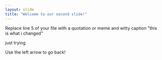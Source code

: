 ```yaml
---
layout: slide
title: "Welcome to our second slide!"
---
```

Replace line 5 of your file with a quotation or meme and witty caption "this is what i changed"

just trying



Use the left arrow to go back!
